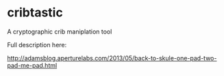 cribtastic
==========

A cryptographic crib maniplation tool

Full description here:

  http://adamsblog.aperturelabs.com/2013/05/back-to-skule-one-pad-two-pad-me-pad.html

